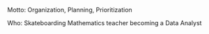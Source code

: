 Motto: Organization, Planning, Prioritization

Who: Skateboarding Mathematics teacher becoming a Data Analyst



